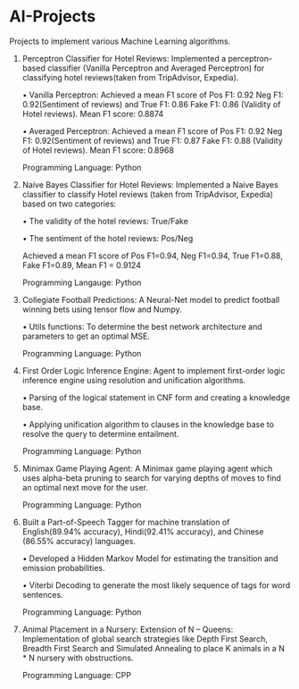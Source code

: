 # AI-Projects
Projects to implement various Machine Learning algorithms.

1. Perceptron Classifier for Hotel Reviews:
    Implemented a perceptron-based classifier (Vanilla Perceptron and Averaged Perceptron) for classifying hotel reviews(taken from TripAdvisor, Expedia).
    
    • Vanilla Perceptron: Achieved a mean F1 score of Pos F1: 0.92 Neg F1: 0.92(Sentiment of reviews) and True F1: 0.86 Fake F1: 0.86 (Validity of Hotel reviews). Mean F1 score: 0.8874
    
    • Averaged Perceptron: Achieved a mean F1 score of Pos F1: 0.92 Neg F1: 0.92(Sentiment of reviews) and True F1: 0.87 Fake F1: 0.88 (Validity of Hotel reviews). Mean F1 score: 0.8968
    
    Programming Language: Python

2. Naive Bayes Classifier for Hotel Reviews:
    Implemented a Naive Bayes classifier to classify Hotel reviews (taken from TripAdvisor, Expedia) based on two categories:
    
    • The validity of the hotel reviews: True/Fake
    
    • The sentiment of the hotel reviews: Pos/Neg
    
    Achieved a mean F1 score of Pos F1=0.94, Neg F1=0.94, True F1=0.88, Fake F1=0.89, Mean F1 = 0.9124

    Programming Langauge: Python
    
3. Collegiate Football Predictions:
    A Neural-Net model to predict football winning bets using tensor flow and Numpy.  
    
    •   Utils functions: To determine the best network architecture and parameters to get an optimal MSE. 
   
   Programming Language: Python

4. First Order Logic Inference Engine: 
    Agent to implement first-order logic inference engine using resolution and unification algorithms.
    
    •   Parsing of the logical statement in CNF form and creating a knowledge base.

    •	Applying unification algorithm to clauses in the knowledge base to resolve the query to determine entailment.
    
    Programming Language: Python

5. Minimax Game Playing Agent:
   A Minimax game playing agent which uses alpha-beta pruning to search for varying depths of moves to find an optimal next move for the user.
    
    Programming Language: Python 
    
6. Built a Part-of-Speech Tagger for machine translation of English(89.94% accuracy), Hindi(92.41% accuracy), and Chinese (86.55% accuracy) languages.
    
    • Developed a Hidden Markov Model for estimating the transition and emission probabilities.
 
    • Viterbi Decoding to generate the most likely sequence of tags for word sentences.
   
   Programming Language: Python
   
7. Animal Placement in a Nursery: Extension of N – Queens:
   Implementation of global search strategies like Depth First Search, Breadth First Search and Simulated Annealing to place K animals in a N * N nursery with obstructions.
   
   Programming Language: CPP
